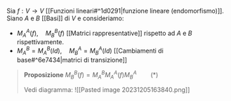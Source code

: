 Sia $f:V\to V$ [[Funzioni lineari#^1d0291|funzione lineare (endomorfismo)]].
Siano $A$ e $B$ [[Basi]] di $V$ e consideriamo:
- $M_{A}^A(f),\quad M_{B}^B(f)$ [[Matrici rappresentative]] rispetto ad $A$ e $B$ rispettivamente.
- $M_{A}^B=M_{A}^B(Id),\quad M_{B}^A=M_{B}^A(Id)$ [[Cambiamenti di base#^6e7434|matrici di transizione]]

>**Proposizione**
>$M_{B}^B(f)=M_{A}^BM_{A}^A(f)M_{B}^A\qquad (*)$
>
>Vedi diagramma:
>![[Pasted image 20231205163840.png]]